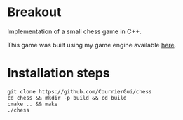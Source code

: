 # Breakout
Implementation of a small chess game in C++.

This game was built using my game engine available
[here](https://github.com/CourrierGui/pangolin).

# Installation steps

```
git clone https://github.com/CourrierGui/chess
cd chess && mkdir -p build && cd build
cmake .. && make
./chess
```
